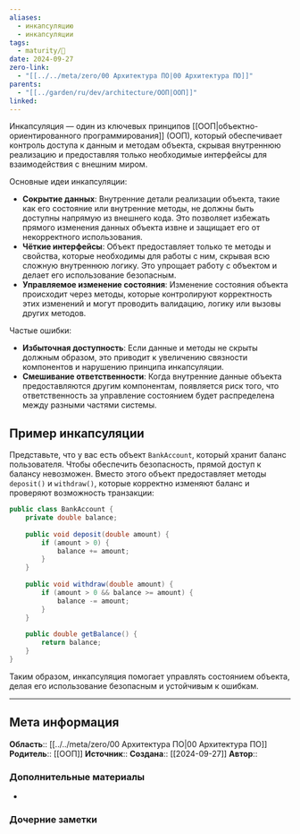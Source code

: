 ```yaml
---
aliases:
  - инкапсуляцию
  - инкапсуляции
tags:
  - maturity/🌱
date: 2024-09-27
zero-link:
  - "[[../../meta/zero/00 Архитектура ПО|00 Архитектура ПО]]"
parents:
  - "[[../garden/ru/dev/architecture/ООП|ООП]]"
linked:
---
```

Инкапсуляция — один из ключевых принципов [[ООП|объектно-ориентированного программирования]] (ООП), который обеспечивает контроль доступа к данным и методам объекта, скрывая внутреннюю реализацию и предоставляя только необходимые интерфейсы для взаимодействия с внешним миром.

Основные идеи инкапсуляции:
- **Сокрытие данных**: Внутренние детали реализации объекта, такие как его состояние или внутренние методы, не должны быть доступны напрямую из внешнего кода. Это позволяет избежать прямого изменения данных объекта извне и защищает его от некорректного использования.
- **Чёткие интерфейсы**: Объект предоставляет только те методы и свойства, которые необходимы для работы с ним, скрывая всю сложную внутреннюю логику. Это упрощает работу с объектом и делает его использование безопасным.
- **Управляемое изменение состояния**: Изменение состояния объекта происходит через методы, которые контролируют корректность этих изменений и могут проводить валидацию, логику или вызовы других методов.

Частые ошибки:
- **Избыточная доступность**: Если данные и методы не скрыты должным образом, это приводит к увеличению связности компонентов и нарушению принципа инкапсуляции.
- **Смешивание ответственности**: Когда внутренние данные объекта предоставляются другим компонентам, появляется риск того, что ответственность за управление состоянием будет распределена между разными частями системы.

## Пример инкапсуляции
Представьте, что у вас есть объект `BankAccount`, который хранит баланс пользователя. Чтобы обеспечить безопасность, прямой доступ к балансу невозможен. Вместо этого объект предоставляет методы `deposit()` и `withdraw()`, которые корректно изменяют баланс и проверяют возможность транзакции:

```java
public class BankAccount {
    private double balance;
    
    public void deposit(double amount) {
        if (amount > 0) {
            balance += amount;
        }
    }
    
    public void withdraw(double amount) {
        if (amount > 0 && balance >= amount) {
            balance -= amount;
        }
    }
    
    public double getBalance() {
        return balance;
    }
}
```

Таким образом, инкапсуляция помогает управлять состоянием объекта, делая его использование безопасным и устойчивым к ошибкам.
***
## Мета информация
**Область**:: [[../../meta/zero/00 Архитектура ПО|00 Архитектура ПО]]
**Родитель**:: [[ООП]]
**Источник**:: 
**Создана**:: [[2024-09-27]]
**Автор**:: 
### Дополнительные материалы
- 

### Дочерние заметки
<!-- QueryToSerialize: LIST FROM [[]] WHERE contains(Родитель, this.file.link) or contains(parents, this.file.link) -->
